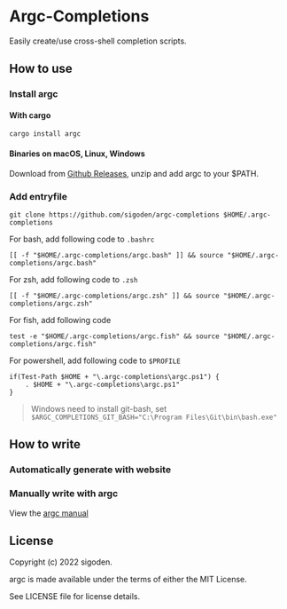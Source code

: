 # Argc-Completions

Easily create/use cross-shell completion scripts.

## How to use

### Install argc

#### With cargo

```
cargo install argc
```

#### Binaries on macOS, Linux, Windows

Download from [Github Releases](https://github.com/sigoden/argc/releases), unzip and add argc to your $PATH.

### Add entryfile

```
git clone https://github.com/sigoden/argc-completions $HOME/.argc-completions
```

For bash, add following code to `.bashrc`
```
[[ -f "$HOME/.argc-completions/argc.bash" ]] && source "$HOME/.argc-completions/argc.bash" 
```

For zsh, add following code to `.zsh`
```
[[ -f "$HOME/.argc-completions/argc.zsh" ]] && source "$HOME/.argc-completions/argc.zsh" 
```

For fish, add following code
```
test -e "$HOME/.argc-completions/argc.fish" && source "$HOME/.argc-completions/argc.fish" 
```

For powershell, add following code to `$PROFILE`

```
if(Test-Path $HOME + "\.argc-completions\argc.ps1") {
    . $HOME + "\.argc-completions\argc.ps1"
}
```

> Windows need to install git-bash, set `$ARGC_COMPLETIONS_GIT_BASH="C:\Program Files\Git\bin\bash.exe"`

## How to write

### Automatically generate with website


### Manually write with argc

View the [argc manual](https://github.com/sigoden/argc)

## License

Copyright (c) 2022 sigoden.

argc is made available under the terms of either the MIT License. 

See LICENSE file for license details.
